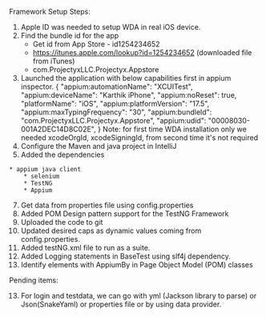 Framework Setup Steps:

1. Apple ID was needed to setup WDA in real iOS device.
2. Find the bundle id for the app 
    * Get id from App Store - id1254234652	
    * https://itunes.apple.com/lookup?id=1254234652 (downloaded file from iTunes)
    * com.ProjectyxLLC.Projectyx.Appstore
3. Launched the application with below capabilities first in appium inspector.
{
  "appium:automationName": "XCUITest",
  "appium:deviceName": "Karthik iPhone",
  "appium:noReset": true,
  "platformName": "iOS",
  "appium:platformVersion": "17.5",
  "appium:maxTypingFrequency": "30",
  "appium:bundleId": "com.ProjectyxLLC.Projectyx.Appstore",
  "appium:udid": "00008030-001A2DEC14D8C02E",
}
Note: for first time WDA installation only we needed xcodeOrgId, xcodeSigningId, from second time it's not required
 4. Configure the Maven and java project in IntelliJ
 5.  Added the dependencies
    
	* appium java client 
        * selenium
        * TestNG
        * Appium
7. Get data from properties file using config.properties
8. Added POM Design pattern support for the TestNG Framework
9. Uploaded the code to git
10. Updated desired caps as dynamic values coming from config.properties.
11. Added testNG.xml file to run as a suite.
12. Added Logging statements in BaseTest using slf4j dependency.
13. Identify elements with AppiumBy in Page Object Model (POM) classes

Pending items:

13. For login and testdata, we can go with yml (Jackson library to parse) or Json(SnakeYaml) or properties file or by using data provider.
